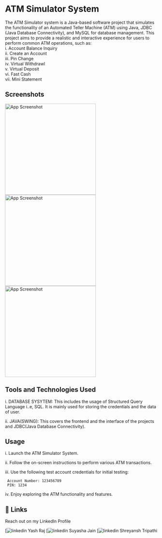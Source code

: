 # ATM Simulator System

The ATM Simulator system is a Java-based software project that simulates the functionality of an Automated Teller Machine (ATM) using Java, JDBC (Java Database Connectivity), and MySQL for database management. This project aims to provide a realistic and interactive experience for users to perform common ATM operations, such as:  
i.    Account Balance Inquiry  
ii.   Create an Account  
iii.  Pin Change  
iv.   Virtual Withdrawl  
v.    Virtual Deposit  
vi.   Fast Cash    
vii.  Mini Statement   


  



## Screenshots



<img src="https://github.com/shreyansh2024it/ATM-SIMULATOR-System/blob/1ba655b86172f80a3d49f77062f499c10841a652/atm.PNG" alt="App Screenshot" width="300px" height="300px">



<img src="https://github.com/shreyansh2024it/ATM-SIMULATOR-System/blob/1ba655b86172f80a3d49f77062f499c10841a652/ATM%20interface.png" alt="App Screenshot" width="300px" height="300px">



<img src="https://github.com/shreyansh2024it/ATM-SIMULATOR-System/blob/483156b9cab98068ebacb3b055235ef000e3a52d/image.png" alt="App Screenshot" width="300px" height="300px">



## Tools and Technologies Used
i. DATABASE SYSYTEM: This includes the usage of Structured Query Language i..e, SQL. It is mainly used for storing  the credentials and the data of user.


ii. JAVA(SWING): This covers the frontend and the interface of the projects and JDBC(Java Database Connectivity).
## Usage
i. Launch the ATM Simulator System.

ii. Follow the on-screen instructions to perform various ATM transactions.

iii. Use the following test account credentials for initial testing:

     Account Number: 123456789
     PIN: 1234

iv. Enjoy exploring the ATM functionality and features.

## 🔗 Links
Reach out on my LinkedIn Profile

[![linkedin Yash Raj ](https://www.linkedin.com/in/rajyash/)
[![linkedin Suyasha Jain ](https://www.linkedin.com/in/suyashajain/)
[![linkedin Shreyansh Tripathi ](https://www.linkedin.com/in/shreyansh-tripathi-264157206/)

